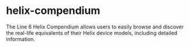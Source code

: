 # helix-compendium
The Line 6 Helix Compendium allows users to easily browse and discover the real-life equivalents of their Helix device models, including detailed information.
